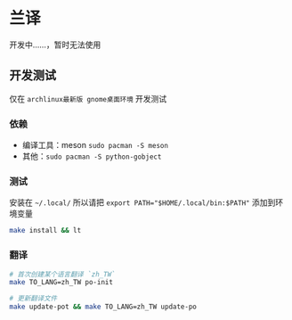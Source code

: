 # 兰译

开发中……，暂时无法使用


## 开发测试

仅在 `archlinux最新版 gnome桌面环境` 开发测试

### 依赖

- 编译工具：meson `sudo pacman -S meson`
- 其他：`sudo pacman -S python-gobject`

### 测试

安装在 `~/.local/` 所以请把 `export PATH="$HOME/.local/bin:$PATH"` 添加到环境变量

```bash
make install && lt 
```

### 翻译

```bash
# 首次创建某个语言翻译 `zh_TW`
make TO_LANG=zh_TW po-init

# 更新翻译文件
make update-pot && make TO_LANG=zh_TW update-po
```
